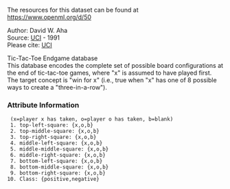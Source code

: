 The resources for this dataset can be found at https://www.openml.org/d/50

Author: David W. Aha    
Source: [UCI](https://archive.ics.uci.edu/ml/datasets/Tic-Tac-Toe+Endgame) - 1991   
Please cite: [UCI](http://archive.ics.uci.edu/ml/citation_policy.html)

Tic-Tac-Toe Endgame database  
This database encodes the complete set of possible board configurations at the end of tic-tac-toe games, where "x" is assumed to have played first.  The target concept is "win for x" (i.e., true when "x" has one of 8 possible ways to create a "three-in-a-row").  

### Attribute Information  

     (x=player x has taken, o=player o has taken, b=blank)
     1. top-left-square: {x,o,b}
     2. top-middle-square: {x,o,b}
     3. top-right-square: {x,o,b}
     4. middle-left-square: {x,o,b}
     5. middle-middle-square: {x,o,b}
     6. middle-right-square: {x,o,b}
     7. bottom-left-square: {x,o,b}
     8. bottom-middle-square: {x,o,b}
     9. bottom-right-square: {x,o,b}
    10. Class: {positive,negative}